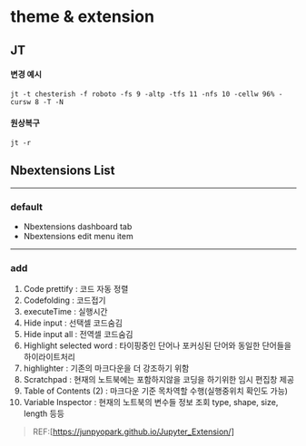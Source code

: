 # theme & extension

## JT
#### 변경 예시
```
jt -t chesterish -f roboto -fs 9 -altp -tfs 11 -nfs 10 -cellw 96% -cursw 8 -T -N
```
#### 원상복구
```
jt -r
```


## Nbextensions List
---
### default
* Nbextensions dashboard tab
* Nbextensions edit menu item
---
### add
1. Code prettify : 코드 자동 정렬
1. Codefolding : 코드접기
1. executeTime :  실행시간
1. Hide input : 선택셀 코드숨김
1. Hide input all : 전역셀 코드숨김
1. Highlight selected word : 타이핑중인 단어나 포커싱된 단어와 동일한 단어들을 하이라이트처리
1. highlighter :  기존의 마크다운을 더 강조하기 위함
1. Scratchpad : 현재의 노트북에는 포함하지않을 코딩을 하기위한 임시 편집창 제공
1. Table of Contents (2) : 마크다운 기준 목차역할 수행(실행중위치 확인도 가능)
1. Variable Inspector : 현재의 노트북의 변수들 정보 조회 type, shape, size, length 등등

>REF:[https://junpyopark.github.io/Jupyter_Extension/]